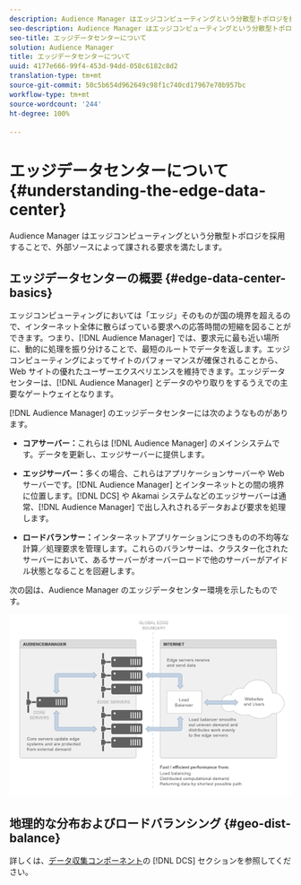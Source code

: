 ```yaml
---
description: Audience Manager はエッジコンピューティングという分散型トポロジを採用することで、外部ソースによって課される要求を満たします。
seo-description: Audience Manager はエッジコンピューティングという分散型トポロジを採用することで、外部ソースによって課される要求を満たします。
seo-title: エッジデータセンターについて
solution: Audience Manager
title: エッジデータセンターについて
uuid: 4177e666-99f4-453d-94dd-058c6182c8d2
translation-type: tm+mt
source-git-commit: 50c5b654d962649c98f1c740cd17967e70b957bc
workflow-type: tm+mt
source-wordcount: '244'
ht-degree: 100%

---
```



# エッジデータセンターについて{#understanding-the-edge-data-center}

Audience Manager はエッジコンピューティングという分散型トポロジを採用することで、外部ソースによって課される要求を満たします。

## エッジデータセンターの概要 {#edge-data-center-basics}

<!-- 

c_compedge.xml

 -->

エッジコンピューティングにおいては「エッジ」そのものが国の境界を超えるので、インターネット全体に散らばっている要求への応答時間の短縮を図ることができます。つまり、[!DNL Audience Manager] では、要求元に最も近い場所に、動的に処理を振り分けることで、最短のルートでデータを返します。エッジコンピューティングによってサイトのパフォーマンスが確保されることから、Web サイトの優れたユーザーエクスペリエンスを維持できます。エッジデータセンターは、[!DNL Audience Manager] とデータのやり取りをするうえでの主要なゲートウェイとなります。

[!DNL Audience Manager] のエッジデータセンターには次のようなものがあります。

* **コアサーバー：**&#x200B;これらは [!DNL Audience Manager] のメインシステムです。データを更新し、エッジサーバーに提供します。

* **エッジサーバー：**&#x200B;多くの場合、これらはアプリケーションサーバーや Web サーバーです。[!DNL Audience Manager] とインターネットとの間の境界に位置します。[!DNL DCS] や Akamai システムなどのエッジサーバーは通常、[!DNL Audience Manager] で出し入れされるデータおよび要求を処理します。

* **ロードバランサー：**&#x200B;インターネットアプリケーションにつきものの不均等な計算／処理要求を管理します。これらのバランサーは、クラスター化されたサーバーにおいて、あるサーバーがオーバーロードで他のサーバーがアイドル状態となることを回避します。

次の図は、Audience Manager のエッジデータセンター環境を示したものです。

![](assets/edge_data_center.png)

## 地理的な分布およびロードバランシング {#geo-dist-balance}

詳しくは、[データ収集コンポーネント](../../reference/system-components/components-data-collection.md)の [!DNL DCS] セクションを参照してください。
